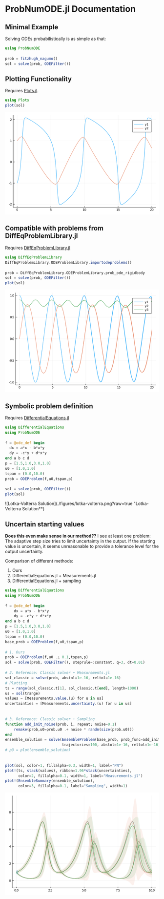 # ProbNumODE.jl Documentation


## Minimal Example
Solving ODEs probabilistically is as simple as that:
```julia
using ProbNumODE

prob = fitzhugh_nagumo()
sol = solve(prob, ODEFilter())
```


## Plotting Functionality
Requires [Plots.jl](https://github.com/JuliaPlots/Plots.jl).
```julia
using Plots
plot(sol)
```
![Fitzhugh-Nagumo Solution](./figures/fitzhugh_nagumo.png?raw=true "Fitzhugh-Nagumo Solution")


## Compatible with problems from DiffEqProblemLibrary.jl
Requires [DiffEqProblemLibrary.jl](https://github.com/SciML/DiffEqProblemLibrary.jl)
```julia
using DiffEqProblemLibrary
DiffEqProblemLibrary.ODEProblemLibrary.importodeproblems()

prob = DiffEqProblemLibrary.ODEProblemLibrary.prob_ode_rigidbody
sol = solve(prob, ODEFilter())
plot(sol)
```
![Rigid Body Equations](./figures/rigidbody.png?raw=true "Rigid Body Equations Solution")


## Symbolic problem definition
Requires [DifferentialEquations.jl](https://docs.sciml.ai/stable/)
```julia
using DifferentialEquations
using ProbNumODE

f = @ode_def begin
  dx = a*x - b*x*y
  dy = -c*y + d*x*y
end a b c d
p = [1.5,1.0,3.0,1.0]
u0 = [1.0,1.0]
tspan = (0.0,10.0)
prob = ODEProblem(f,u0,tspan,p)

sol = solve(prob, ODEFilter())
plot(sol)
```
![Lotka-Volterra Solution](./figures/lotka-volterra.png?raw=true "Lotka-Volterra Solution**)


## Uncertain starting values
**Does this even make sense in our method??**
I see at least one problem: The adaptive step size tries to limit uncertainty in the output.
If the starting value is uncertain, it seems unreasonable to provide a tolerance level for the output uncertainty.

Comparison of different methods:
1. Ours
2. DifferentialEquations.jl + Measurements.jl
3. DifferentialEquations.jl + sampling

```julia
using DifferentialEquations
using ProbNumODE

f = @ode_def begin
    dx = a*x - b*x*y
    dy = -c*y + d*x*y
end a b c d
p = [1.5,1.0,3.0,1.0]
u0 = [1.0,1.0]
tspan = (0.0,10.0)
base_prob = ODEProblem(f,u0,tspan,p)

# 1. Ours
prob = ODEProblem(f,u0 .± 0.1,tspan,p)
sol = solve(prob, ODEFilter(), steprule=:constant, q=3, dt=0.01)

# 2. Reference: Classic solver + Measurements.jl
sol_classic = solve(prob, abstol=1e-16, reltol=1e-16)
# Plotting
ts = range(sol_classic.t[1], sol_classic.t[end], length=1000)
us = sol(trange)
values = [Measurements.value.(u) for u in us]
uncertainties = [Measurements.uncertainty.(u) for u in us]


# 3. Reference: Classic solver + Sampling
function add_init_noise(prob, i, repeat; noise=0.1)
    remake(prob,u0=prob.u0 .+ noise * randn(size(prob.u0)))
end
ensemble_solution = solve(EnsembleProblem(base_prob, prob_func=add_init_noise),
                          trajectories=100, abstol=1e-16, reltol=1e-16)
# p3 = plot(ensemble_solution)


plot(sol, color=1, fillalpha=0.3, width=1, label="PN")
plot!(ts, stack(values), ribbon=1.96*stack(uncertainties),
      color=2, fillalpha=0.1, width=1, label="Measurements.jl")
plot!(EnsembleSummary(ensemble_solution),
      color=3, fillalpha=0.1, label="Sampling", width=1)
```
![Uncertain Init Comparison](./figures/uncertain_init_comparison.png?raw=true "Uncertain Initial Value Comparison")
